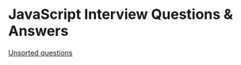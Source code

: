 
# JavaScript Interview Questions & Answers

[Unsorted questions](https://github.com/rishi9504/JavaScript-Interview-questions/blob/master/unsortedQuestions.md)
